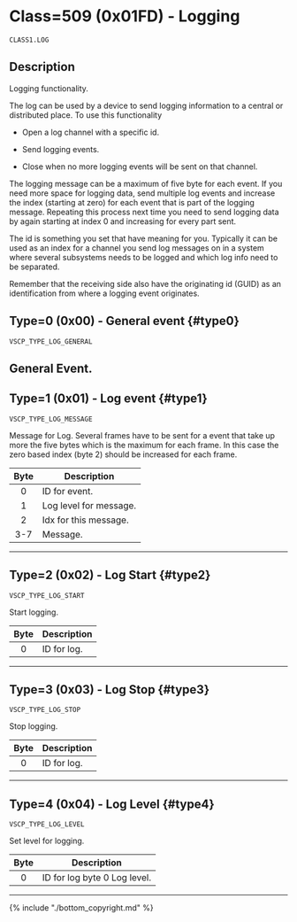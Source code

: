# Class=509 (0x01FD) - Logging

    CLASS1.LOG

## Description

Logging functionality. 

The log can be used by a device to send logging information to a central or distributed place. To use this functionality


*  Open a log channel with a specific id.

*  Send logging events.

*  Close when no more logging events will be sent on that channel.

The logging message can be a maximum of five byte for each event. If you need more space for logging data, send multiple log events and increase the index (starting at zero) for each event that is part of the logging message. Repeating this process next time you need to send logging data by again starting at index 0 and increasing for every part sent. 

The id is something you set that have meaning for you. Typically it can be used as an index for a channel you send log messages on in a system where several subsystems needs to be logged and which log info need to be separated. 

Remember that the receiving side also have the originating id (GUID) as an identification from where a logging event originates.

## Type=0 (0x00) - General event {#type0}
    VSCP_TYPE_LOG_GENERAL
General Event.
----

## Type=1 (0x01) - Log event {#type1}
    VSCP_TYPE_LOG_MESSAGE
Message for Log. Several frames have to be sent for a event that take up more the five bytes which is the maximum for each frame. In this case the zero based index (byte 2) should be increased for each frame. 

 | Byte | Description            | 
 | :----: | -----------            | 
 | 0    | ID for event.          | 
 | 1    | Log level for message. | 
 | 2    | Idx for this message.  | 
 | 3-7  | Message.               |
----

## Type=2 (0x02) - Log Start {#type2}
    VSCP_TYPE_LOG_START
Start logging. 

 | Byte | Description | 
 | :----: | ----------- | 
 | 0    | ID for log. | 
----

## Type=3 (0x03) - Log Stop {#type3}
    VSCP_TYPE_LOG_STOP
Stop logging. 

 | Byte | Description | 
 | :----: | ----------- | 
 | 0    | ID for log. | 
----

## Type=4 (0x04) - Log Level {#type4}
    VSCP_TYPE_LOG_LEVEL
Set level for logging. 

 | Byte | Description                  | 
 | :----: | -----------                  | 
 | 0    | ID for log byte 0 Log level. | 

----

{% include "./bottom_copyright.md" %}